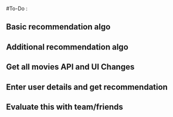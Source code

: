 #To-Do : 
## Basic recommendation algo
## Additional recommendation algo
## Get all movies API and UI Changes
## Enter user details and get recommendation
## Evaluate this with team/friends